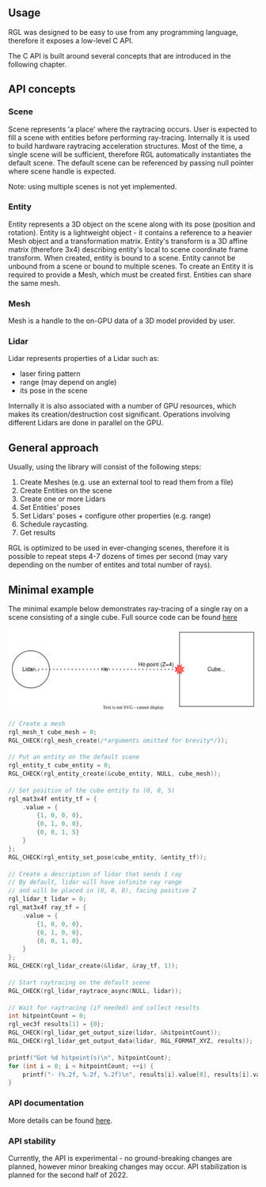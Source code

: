 ## Usage

RGL was designed to be easy to use from any programming language, therefore it exposes a low-level C API.

The C API is built around several concepts that are introduced in the following chapter.

## API concepts

### Scene

Scene represents 'a place' where the raytracing occurs.
User is expected to fill a scene with entities before performing ray-tracing.
Internally it is used to build hardware raytracing acceleration structures.
Most of the time, a single scene will be sufficient, therefore RGL automatically instantiates the default scene.
The default scene can be referenced by passing null pointer where scene handle is expected.

Note: using multiple scenes is not yet implemented.

### Entity

Entity represents a 3D object on the scene along with its pose (position and rotation).
Entity is a lightweight object - it contains a reference to a heavier Mesh object and a transformation matrix.
Entity's transform is a 3D affine matrix (therefore 3x4) describing entity's local to scene coordinate frame transform.
When created, entity is bound to a scene. Entity cannot be unbound from a scene or bound to multiple scenes.
To create an Entity it is required to provide a Mesh, which must be created first.
Entities can share the same mesh.

### Mesh

Mesh is a handle to the on-GPU data of a 3D model provided by user.

### Lidar

Lidar represents properties of a Lidar such as:
- laser firing pattern
- range (may depend on angle)
- its pose in the scene

Internally it is also associated with a number of GPU resources, which makes its creation/destruction cost significant.
Operations involving different Lidars are done in parallel on the GPU.

## General approach

Usually, using the library will consist of the following steps:

1. Create Meshes (e.g. use an external tool to read them from a file)
2. Create Entities on the scene
3. Create one or more Lidars
4. Set Entities' poses
5. Set Lidars' poses + configure other properties (e.g. range)
6. Schedule raycasting.
7. Get results

RGL is optimized to be used in ever-changing scenes, therefore it is possible to repeat steps 4-7 dozens of times per second (may vary depending on the number of entites and total number of rays).

## Minimal example

The minimal example below demonstrates ray-tracing of a single ray on a scene consisting of a single cube.
Full source code can be found [here](test/src/api_example.cpp)

![Diagram of the example scene](docs/readme-example-scene.svg)

```c
// Create a mesh
rgl_mesh_t cube_mesh = 0;
RGL_CHECK(rgl_mesh_create(/*arguments omitted for brevity*/));

// Put an entity on the default scene
rgl_entity_t cube_entity = 0;
RGL_CHECK(rgl_entity_create(&cube_entity, NULL, cube_mesh));

// Set position of the cube entity to (0, 0, 5)
rgl_mat3x4f entity_tf = {
    .value = {
        {1, 0, 0, 0},
        {0, 1, 0, 0},
        {0, 0, 1, 5}
    }
};
RGL_CHECK(rgl_entity_set_pose(cube_entity, &entity_tf));

// Create a description of lidar that sends 1 ray
// By default, lidar will have infinite ray range
// and will be placed in (0, 0, 0), facing positive Z
rgl_lidar_t lidar = 0;
rgl_mat3x4f ray_tf = {
    .value = {
        {1, 0, 0, 0},
        {0, 1, 0, 0},
        {0, 0, 1, 0},
    }
};
RGL_CHECK(rgl_lidar_create(&lidar, &ray_tf, 1));

// Start raytracing on the default scene
RGL_CHECK(rgl_lidar_raytrace_async(NULL, lidar));

// Wait for raytracing (if needed) and collect results
int hitpointCount = 0;
rgl_vec3f results[1] = {0};
RGL_CHECK(rgl_lidar_get_output_size(lidar, &hitpointCount));
RGL_CHECK(rgl_lidar_get_output_data(lidar, RGL_FORMAT_XYZ, results));

printf("Got %d hitpoint(s)\n", hitpointCount);
for (int i = 0; i < hitpointCount; ++i) {
    printf("- (%.2f, %.2f, %.2f)\n", results[i].value[0], results[i].value[1], results[i].value[2]);
}
```

### API documentation

More details can be found [here](include/rgl/api/experimental).

### API stability

Currently, the API is experimental - no ground-breaking changes are planned, however minor breaking changes may occur.
API stabilization is planned for the second half of 2022.
